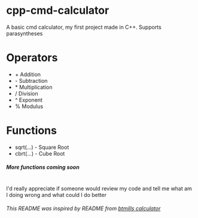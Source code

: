# cpp-cmd-calculator

A basic cmd calculator, my first project made in C++. Supports parasyntheses

# Operators

* \+ Addition
* \- Subtraction
* \* Multiplication
* \/ Division
* \^ Exponent
* \% Modulus

# Functions

* sqrt(...) - Square Root
* cbrt(...) - Cube Root
##### More functions coming soon
#
I'd really appreciate if someone would review my code and tell me what am I doing wrong and what could I do better
###### This README was inspired by README from [btmills calculator](https://github.com/btmills/calculator)
